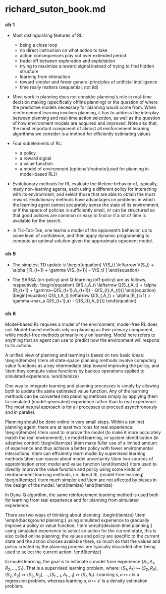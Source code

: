 # richard_suton_book.md

### ch 1
* Most distinguishing features of RL:
  * being a close loop
  * no direct instruction on what action to take
  * action consequences play out over extended period
  * trade-off between exploration and exploitation
  * trying to maximize a reward signal instead of trying to find hidden structure
  * learning from interaction
  * toward simpler and fewer general principles of artificial intelligence
  * time really matters (sequential, not iid)

* Most work in planning does not consider planning's role in real-time decision making (specifically offline planning) or
the question of where the predictive models necessary for planning would come from.
When reinforcement learning involves planning, it has to address the interplay between planning and real-time action selection,
as well as the question of how environment models are acquired and improved.
Note also that, the most important component of almost all reinforcement learning algorithms we consider is
a method for efficiently estimating values

* Four subelements of RL:
  * a policy
  * a reward signal
  * a value function
  * a model of environment (optional\footnote{used for planning in model-based RL})

* Evolutionary methods for RL evaluate the lifetime behavior of, typically, many non-learning agents,
each using a different policy for interacting with its environment,
and select those that are able to obtain the most reward.
Evolutionary methods have advantages on problems in which the learning agent cannot accurately
sense the state of its environment, or if the space of policies is sufficiently small, or
can be structured so that good policies are common or easy to find
or if a lot of time is available for the search.


* In Tic-Tac-Toe, one learns a model of the opponent’s behavior, up to some level of confidence,
and then apply dynamic programming to compute an optimal solution given the approximate opponent model.

### ch 6
* The simplest TD update is
\begin{equation}
V(S_t) \leftarrow V(S_t) + \alpha [ R_{t+1} + \gamma V(S_{t+1}) - V(S_t) ]
\end{equation}

* The SARSA (on-policy) and Q-learning (off-policy) are as follows, respectively:
\begin{equation}
Q(S_t,A_t) \leftarrow Q(S_t,A_t) + \alpha [R_{t+1} + \gamma~Q(S_{t+1},A_{t+1}) - Q(S_{t},A_{t})]
\end{equation}
\begin{equation}
Q(S_t,A_t) \leftarrow Q(S_t,A_t) + \alpha [R_{t+1} + \gamma~max_a Q(S_{t+1},a) - Q(S_{t},A_{t})]
\end{equation}

### ch 8
Model-based RL requires a model of the environment, model-free RL does not.
Model-based methods rely on planning as their primary component, while model-free methods primarily rely on learning.
Model here refers to anything that an agent can use to predict how the environment will respond to its actions.

A unified view of planning and learning is based on two basic ideas:
\begin{itemize}
\item all state-space planning methods involve computing value functions as a key intermediate step toward improving the policy, and
\item they compute value functions by backup operations applied to simulated experience.
\end{itemize}

One way to integrate learning and planning processes is simply by allowing both
to update the same estimated value function.
Any of the learning methods can be converted into planning methods simply by
applying them to simulated (model-generated) experience rather than to real experience.
The most natural approach is for all processes to proceed asynchronously and in parallel.

Planning should be done online in very small steps.
Within a (online) planning agent, there are at least two roles for real experience:
\begin{itemize}
\item used to improve the model (to make it more accurately match the real environment),
i.e model learning, or system identification (in adaptive control)
    \begin{itemize}
    \item make fuller use of a limited amount of experience and thus
    achieve a better policy with fewer environmental interactions.
    \item can efficiently learn model by supervised learning methods
    \item can reason about model uncertainty
    \item two sources of approximation error: model and value function
    \end{itemize}
\item used to directly improve the value function and policy using some kinds of
reinforcement learning methods, i.e. direct RL (model-free learning)
    \begin{itemize}
    \item much simpler and
    \item are not affected by biases in the design of the model.
    \end{itemize}
\end{itemize}

In Dyna-Q algorithm, the same reinforcement learning method is used both for
learning from real experience and for planning from simulated experience.

There are two ways of thinking about planning:
\begin{itemize}
\item \emph{background planning:}
using simulated experience to gradually improve a policy or value function,
\item \emph{decision time planning:}
using simulated experience to select an action for the current state,
this is also called online planning;
the values and policy are specific to the current state and the action choices available there,
so much so that the values and policy created by the planning process are typically discarded after
being used to select the current action.
\end{itemize}

In model learning, the goal is to estimate a model from experience $\{S_1, A_1, R_2, ..., S_t \}$.
That is a supervised learning problem, where:
$(S_1, A_1) \mapsto (S_2, R_2), (S_2, A_2) \mapsto (S_3, R_3), \ldots, (S_{t-1}, A_{t-1}) \mapsto (S_t, R_t)$.
Learning $s, a \mapsto r$ is a regression problem, whereas
learning $s, a \mapsto s'$ is a density estimation problem.
